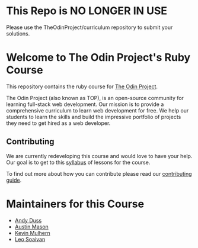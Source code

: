 # This Repo is NO LONGER IN USE

Please use the TheOdinProject/curriculum repository to submit your solutions.

# Welcome to The Odin Project's Ruby Course
This repository contains the ruby course for [The Odin Project](https://www.theodinproject.com).


The Odin Project (also known as TOP), is an open-source community for learning full-stack web development. Our mission is to provide a comprehensive curriculum to learn web development for free. We help our students to learn the skills and build the impressive portfolio of projects they need to get hired as a web developer.

## Contributing
We are currently redeveloping this course and would love to have your help. Our goal is to get to this [syllabus](https://github.com/TheOdinProject/ruby_course/blob/master/Syllabus.md) of lessons for the course.

To find out more about how you can contribute please read our [contributing guide](https://github.com/TheOdinProject/ruby_course/wiki/Contributing-Guide).


# Maintainers for this Course
* [Andy Duss](https://gitter.im/mindovermiles262)
* [Austin Mason](https://gitter.im/CouchofTomato)
* [Kevin Mulhern](https://github.com/KevinMulhern)
* [Leo Soaivan](https://gitter.im/leosoaivan)

